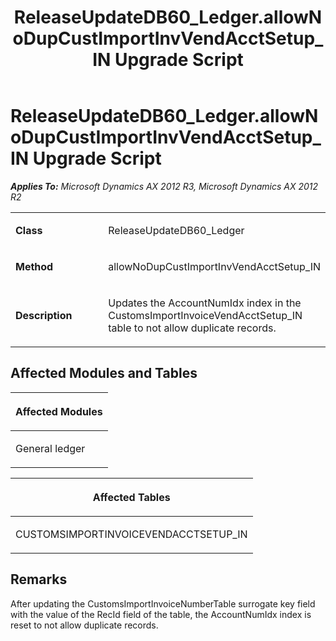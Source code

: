 ﻿---
title: ReleaseUpdateDB60_Ledger.allowNoDupCustImportInvVendAcctSetup_IN Upgrade Script
TOCTitle: ReleaseUpdateDB60_Ledger.allowNoDupCustImportInvVendAcctSetup_IN Upgrade Script
ms:assetid: ea83bdb8-ec10-c420-be0f-11b133e86450
ms:mtpsurl: https://msdn.microsoft.com/en-us/library/JJ719892(v=AX.60)
ms:contentKeyID: 49711964
ms.date: 05/18/2015
mtps_version: v=AX.60
---

# ReleaseUpdateDB60\_Ledger.allowNoDupCustImportInvVendAcctSetup\_IN Upgrade Script 


_**Applies To:** Microsoft Dynamics AX 2012 R3, Microsoft Dynamics AX 2012 R2_

<table>
<colgroup>
<col style="width: 50%" />
<col style="width: 50%" />
</colgroup>
<tbody>
<tr class="odd">
<td><p><strong>Class</strong></p></td>
<td><p>ReleaseUpdateDB60_Ledger</p></td>
</tr>
<tr class="even">
<td><p><strong>Method</strong></p></td>
<td><p>allowNoDupCustImportInvVendAcctSetup_IN</p></td>
</tr>
<tr class="odd">
<td><p><strong>Description</strong></p></td>
<td><p>Updates the AccountNumIdx index in the CustomsImportInvoiceVendAcctSetup_IN table to not allow duplicate records.</p></td>
</tr>
</tbody>
</table>


## Affected Modules and Tables

<table>
<colgroup>
<col style="width: 100%" />
</colgroup>
<thead>
<tr class="header">
<th><p>Affected Modules</p></th>
</tr>
</thead>
<tbody>
<tr class="odd">
<td><p>General ledger</p></td>
</tr>
</tbody>
</table>


<table>
<colgroup>
<col style="width: 100%" />
</colgroup>
<thead>
<tr class="header">
<th><p>Affected Tables</p></th>
</tr>
</thead>
<tbody>
<tr class="odd">
<td><p>CUSTOMSIMPORTINVOICEVENDACCTSETUP_IN</p></td>
</tr>
</tbody>
</table>


## Remarks

After updating the CustomsImportInvoiceNumberTable surrogate key field with the value of the RecId field of the table, the AccountNumIdx index is reset to not allow duplicate records.

  


